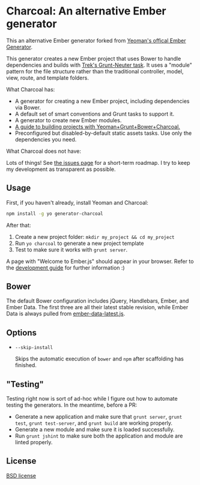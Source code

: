 # Charcoal: An alternative Ember generator 

This an alternative Ember generator forked from [Yeoman's offical Ember Generator](https://github.com/yeoman/generator-ember). 

This generator creates a new Ember project that uses Bower to handle dependencies and builds with [Trek's Grunt-Neuter task](https://github.com/trek/grunt-neuter). It uses a "module" pattern for the file structure rather than the traditional controller, model, view, route, and template folders. 

What Charcoal has:

* A generator for creating a new Ember project, including dependencies via Bower.
* A default set of smart conventions and Grunt tasks to support it.
* A generator to create new Ember modules.
* [A guide to building projects with Yeoman+Grunt+Bower+Charcoal.](https://github.com/thomasboyt/charcoal/blob/master/app/templates/charcoal/readme.md)
* Preconfigured but disabled-by-default static assets tasks. Use only the dependencies you need.

What Charcoal does not have:

Lots of things! See [the issues page](https://github.com/thomasboyt/charcoal/issues) for a short-term roadmap. I try to keep my development as transparent as possible.

## Usage

First, if you haven't already, install Yeoman and Charcoal:

```sh
npm install -g yo generator-charcoal
``` 

After that:

1. Create a new project folder: `mkdir my_project && cd my_project`
1. Run `yo charcoal` to generate a new project template
1. Test to make sure it works with `grunt server`.

A page with "Welcome to Ember.js" should appear in your browser. Refer to the [development guide](https://github.com/thomasboyt/charcoal/blob/master/app/templates/charcoal/readme.md) for further information :)

## Bower

The default Bower configuration includes jQuery, Handlebars, Ember, and Ember Data. The first three are all their latest stable revision, while Ember Data is always pulled from [ember-data-latest.js](http://builds.emberjs.com.s3.amazonaws.com/ember-data-latest.js).

## Options

* `--skip-install`

  Skips the automatic execution of `bower` and `npm` after scaffolding has finished.

## "Testing"

Testing right now is sort of ad-hoc while I figure out how to automate testing the generators. In the meantime, before a PR:

* Generate a new application and make sure that `grunt server`, `grunt test`, `grunt test-server`, and `grunt build` are working properly.
* Generate a new module and make sure it is loaded successfully.
* Run `grunt jshint` to make sure both the application and module are linted properly.

## License

[BSD license](http://opensource.org/licenses/bsd-license.php)
